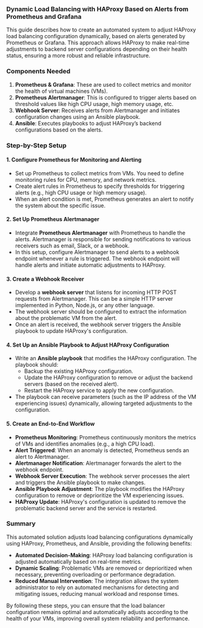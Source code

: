 
### **Dynamic Load Balancing with HAProxy Based on Alerts from Prometheus and Grafana**

This guide describes how to create an automated system to adjust HAProxy load balancing configuration dynamically, based on alerts generated by Prometheus or Grafana. This approach allows HAProxy to make real-time adjustments to backend server configurations depending on their health status, ensuring a more robust and reliable infrastructure.

### **Components Needed**

1. **Prometheus & Grafana**: These are used to collect metrics and monitor the health of virtual machines (VMs).
2. **Prometheus Alertmanager**: This is configured to trigger alerts based on threshold values like high CPU usage, high memory usage, etc.
3. **Webhook Server**: Receives alerts from Alertmanager and initiates configuration changes using an Ansible playbook.
4. **Ansible**: Executes playbooks to adjust HAProxy’s backend configurations based on the alerts.

### **Step-by-Step Setup**

#### **1. Configure Prometheus for Monitoring and Alerting**

* Set up Prometheus to collect metrics from VMs. You need to define monitoring rules for CPU, memory, and network metrics.
* Create alert rules in Prometheus to specify thresholds for triggering alerts (e.g., high CPU usage or high memory usage).
* When an alert condition is met, Prometheus generates an alert to notify the system about the specific issue.

#### **2. Set Up Prometheus Alertmanager**

* Integrate **Prometheus Alertmanager** with Prometheus to handle the alerts. Alertmanager is responsible for sending notifications to various receivers such as email, Slack, or a webhook.
* In this setup, configure Alertmanager to send alerts to a webhook endpoint whenever a rule is triggered. The webhook endpoint will handle alerts and initiate automatic adjustments to HAProxy.

#### **3. Create a Webhook Receiver**

* Develop a **webhook server** that listens for incoming HTTP POST requests from Alertmanager. This can be a simple HTTP server implemented in Python, Node.js, or any other language.
* The webhook server should be configured to extract the information about the problematic VM from the alert.
* Once an alert is received, the webhook server triggers the Ansible playbook to update HAProxy's configuration.

#### **4. Set Up an Ansible Playbook to Adjust HAProxy Configuration**

* Write an **Ansible playbook** that modifies the HAProxy configuration. The playbook should:
    * Backup the existing HAProxy configuration.
    * Update the HAProxy configuration to remove or adjust the backend servers (based on the received alert).
    * Restart the HAProxy service to apply the new configuration.
* The playbook can receive parameters (such as the IP address of the VM experiencing issues) dynamically, allowing targeted adjustments to the configuration.

#### **5. Create an End-to-End Workflow**

* **Prometheus Monitoring**: Prometheus continuously monitors the metrics of VMs and identifies anomalies (e.g., a high CPU load).
* **Alert Triggered**: When an anomaly is detected, Prometheus sends an alert to Alertmanager.
* **Alertmanager Notification**: Alertmanager forwards the alert to the webhook endpoint.
* **Webhook Server Execution**: The webhook server processes the alert and triggers the Ansible playbook to make changes.
* **Ansible Playbook Adjustment**: The playbook modifies the HAProxy configuration to remove or deprioritize the VM experiencing issues.
* **HAProxy Update**: HAProxy's configuration is updated to remove the problematic backend server and the service is restarted.

### **Summary**

This automated solution adjusts load balancing configurations dynamically using HAProxy, Prometheus, and Ansible, providing the following benefits:

* **Automated Decision-Making**: HAProxy load balancing configuration is adjusted automatically based on real-time metrics.
* **Dynamic Scaling**: Problematic VMs are removed or deprioritized when necessary, preventing overloading or performance degradation.
* **Reduced Manual Intervention**: The integration allows the system administrator to rely on automated mechanisms for detecting and mitigating issues, reducing manual workload and response times.

By following these steps, you can ensure that the load balancer configuration remains optimal and automatically adjusts according to the health of your VMs, improving overall system reliability and performance.
